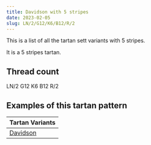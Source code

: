 ```yaml
---
title: Davidson with 5 stripes
date: 2023-02-05
slug: LN/2/G12/K6/B12/R/2
---
```

This is a list of all the tartan sett variants with 5 stripes.

It is a 5 stripes tartan.


## Thread count
LN/2 G12 K6 B12 R/2

## Examples of this tartan pattern

| Tartan Variants |
|---------------|
| [Davidson](/variants/ln/2/g12/k6/b12/r/2-b304080-g008000-k000000-lne0e0e0-rc00000)||
